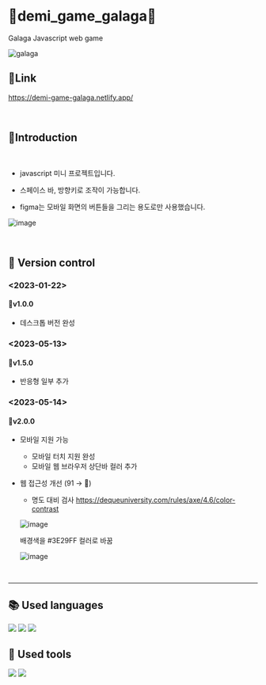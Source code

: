# :space_invader:demi_game_galaga:space_invader:

Galaga Javascript web game

![galaga](https://github.com/Yeonji-Noob/demi_game_galaga/assets/121682565/3bfb096f-0ad7-4d92-be9e-2ba2e8a7f533)

## :link:Link

https://demi-game-galaga.netlify.app/

<br/>

## :triangular_flag_on_post:Introduction

<br/>

+ javascript 미니 프로젝트입니다.

+ 스페이스 바, 방향키로 조작이 가능합니다.

+ figma는 모바일 화면의 버튼들을 그리는 용도로만 사용했습니다.  

![image](https://github.com/Yeonji-Noob/demi_game_galaga/assets/121682565/6330e6bf-42c7-4fc8-b92b-28e90b8444ad)

<br/>

## :bookmark_tabs: Version control

### <2023-01-22>

#### :round_pushpin:v1.0.0 
- 데스크톱 버전 완성

### <2023-05-13>

#### :round_pushpin:v1.5.0
- 반응형 일부 추가

### <2023-05-14>

#### :round_pushpin:v2.0.0
- 모바일 지원 가능
  + 모바일 터치 지원 완성
  + 모바일 웹 브라우저 상단바 컬러 추가  
  
- 웹 접근성 개선 (91 → :100:) 

  +  명도 대비 검사 https://dequeuniversity.com/rules/axe/4.6/color-contrast  
  
    ![image](https://github.com/Yeonji-Noob/demi_game_galaga/assets/121682565/e9988dd0-b071-45a6-bb41-8b1ffd3afb93)

  
    배경색을 #3E29FF 컬러로 바꿈
    
    ![image](https://github.com/Yeonji-Noob/demi_game_galaga/assets/121682565/65b66c85-7a0b-41c0-b2af-641d9ec5a095)


<br/>

---

## 📚 Used languages
<p>
<img src="https://img.shields.io/badge/HTML5-E34F26?style=for-the-badge&logo=HTML5&logoColor=white"/>
<img src="https://img.shields.io/badge/CSS3-1572B6?style=for-the-badge&logo=CSS3&logoColor=white"/>
<img src="https://img.shields.io/badge/Javascript-black?style=for-the-badge&logo=javascript&logoColor=F7DF1E"/>
</p>

## 🧰 Used tools
<p>
<img src="https://img.shields.io/badge/VScode-007ACC?style=for-the-badge&logo=visualstudiocode&logoColor=white"/>
<img src="https://img.shields.io/badge/Figma-F24E1E?style=for-the-badge&logo=figma&logoColor=white"/>
</p>

